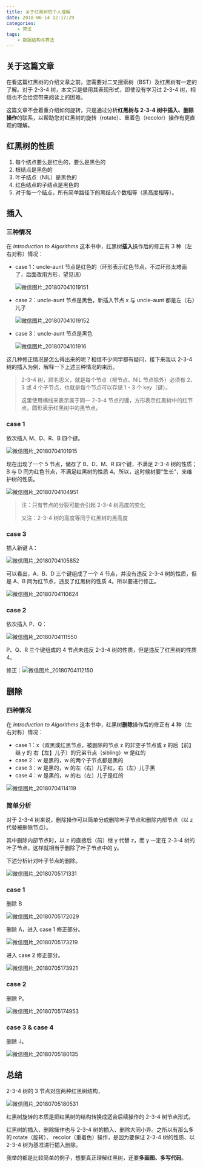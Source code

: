 ```yaml
---
title: 关于红黑树的个人理解
date: 2018-06-14 12:17:29
categories:
	- 算法
tags:
	- 数据结构与算法
---
```


## 关于这篇文章

在看这篇红黑树的介绍文章之前，您需要对二叉搜索树（BST）及红黑树有一定的了解。对于 2-3-4 树，本文只是借用其表现形式，即使没有学习过 2-3-4 树，相信也不会给您带来阅读上的困难。

这篇文章不会着重介绍如何旋转，只是通过分析**红黑树与 2-3-4 树中插入、删除操作**的联系，以帮助您对红黑树的旋转（rotate）、重着色（recolor）操作有更直观的理解。

## 红黑树的性质

1. 每个结点要么是红色的，要么是黑色的
2. 根结点是黑色的
3. 叶子结点（NIL）是黑色的
4. 红色结点的子结点是黑色的
5. 对于每一个结点，所有简单路径下的黑结点个数相等（黑高度相等）。

<!-- more -->

## 插入

### 三种情况

在 *Introduction to Algorithms* 这本书中，红黑树**插入**操作后的修正有 3 种（左右对称）情况：

- case 1：uncle-aunt 节点是红色的（环形表示红色节点，不过环形太难画了，后面改用方形，望见谅）

  ![微信图片_201807041019151](关于红黑树的个人理解/微信图片_201807041019151-1530670933955.jpg)

- case 2：uncle-aunt 节点是黑色，新插入节点 x 与 uncle-aunt 都是左（右）儿子

  ![微信图片_201807041019152](关于红黑树的个人理解/微信图片_201807041019152.jpg)

- case 3：uncle-aunt 节点是黑色

  ![微信图片_20180704101916](关于红黑树的个人理解/微信图片_20180704101916.jpg)



这几种修正情况是怎么得出来的呢？相信不少同学都有疑问，接下来我以 2-3-4 树的插入为例，解释一下上述三种情况的来历。

> 2-3-4 树，顾名思义，就是每个节点（根节点、NIL 节点除外）必须有 2、3 或 4 个子节点，也就是每个节点可以存储 1 - 3 个 key（键）。
>
> 这里使用横线来表示属于同一 2-3-4 节点的键，方形表示红黑树中的红节点，圆形表示红黑树中的黑节点。

### case 1

依次插入 M、D、R、B 四个键。

![微信图片_20180704101915](关于红黑树的个人理解/微信图片_20180704101915-1530671099046.jpg)

现在出现了一个 5 节点，储存了 B、D、M、R 四个键，不满足 2-3-4 树的性质；B 与 D 同为红色节点，不满足红黑树的性质 4。所以，这时候树要“生长”，来维护树的性质。

![微信图片_20180704104951](关于红黑树的个人理解/微信图片_20180704104951.jpg)

> 注：只有节点的分裂可能会引起 2-3-4 树高度的变化
>
> 又注：2-3-4 树的高度等同于红黑树的黑高度

### case 3

插入新键 A：

![微信图片_20180704105852](关于红黑树的个人理解/微信图片_20180704105852.jpg)

可以看出，A、B、D 三个键组成了一个 4 节点，并没有违反 2-3-4 树的性质，但是 A、B 同为红节点，违反了红黑树的性质 4。所以要进行修正。

![微信图片_20180704110624](关于红黑树的个人理解/微信图片_20180704110624.jpg)

### case 2

依次插入 P、Q：

![微信图片_20180704111550](关于红黑树的个人理解/微信图片_20180704111550.jpg)

P、Q、R 三个键组成的 4 节点未违反 2-3-4 树的性质，但是违反了红黑树的性质 4。

修正：![微信图片_20180704112150](关于红黑树的个人理解/微信图片_20180704112150.jpg)

## 删除

### 四种情况

在 *Introduction to Algorithms* 这本书中，红黑树**删除**操作后的修正有 4 种（左右对称）情况：

- case 1：x（双黑或红黑节点，被删除的节点 z 的非空子节点或 z 的后【前】继 y 的 右【左】儿子）的兄弟节点（sibling）w 是红的
- case 2：w 是黑的，w 的两个子节点都是黑的
- case 3：w 是黑的，w 的左（右）儿子红，右（左）儿子黑
- case 4：w 是黑的，w 的右（左）儿子是红的

![微信图片_20180704114119](关于红黑树的个人理解/微信图片_20180704114119.jpg)

### 简单分析

对于 2-3-4 树来说，删除操作可以简单分成删除叶子节点和删除内部节点（以 z 代替被删除节点）。

其中删除内部节点时，以 z 的直接后（前）继 y 代替 z，而 y 一定在 2-3-4 树的叶子节点，这样就相当于删除了叶子节点中的 y。

下述分析针对叶子节点的删除。

![微信图片_20180705171331](关于红黑树的个人理解/微信图片_20180705171331.jpg)

### case 1

删除 B

![微信图片_20180705172029](关于红黑树的个人理解/微信图片_20180705172029.jpg)

删除 A，进入 case 1 修正部分。

![微信图片_20180705173219](关于红黑树的个人理解/微信图片_20180705173219.jpg)

进入 case 2 修正部分。

![微信图片_20180705173921](关于红黑树的个人理解/微信图片_20180705173921.jpg)

### case 2

删除 P。

![微信图片_20180705174953](关于红黑树的个人理解/微信图片_20180705174953.jpg)

### case 3 & case 4

删除 J。

![微信图片_20180705180135](关于红黑树的个人理解/微信图片_20180705180135.jpg)

## 总结

2-3-4 树的 3 节点对应两种红黑树结构，

![微信图片_20180705180531](关于红黑树的个人理解/微信图片_20180705180531.jpg)

红黑树旋转的本质是把红黑树的结构转换成适合后续操作的 2-3-4 树节点形式。

红黑树的插入、删除操作也与 2-3-4 树的插入、删除大同小异。之所以有那么多的 rotate（旋转）、 recolor（重着色）操作，是因为要保证 2-3-4 树的性质、以 2-3-4 树为基准进行插入删除。

我举的都是比较简单的例子，想要真正理解红黑树，还要**多画图、多写代码**。